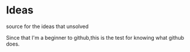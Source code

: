 # Ideas
source for the ideas that unsolved

Since that I'm a beginner to github,this is the test for knowing what github does.
